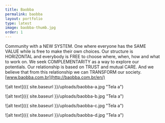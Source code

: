 ```yaml
---
title: Baobba
permalink: baobba
layout: portfolio
type: latest
image: baobba-thumb.jpg
order: 1
---
```


Community with a NEW SYSTEM. One where everyone has the SAME VALUE while is free to make their own choices. Our structure is HORIZONTAL and everybody is FREE to choose where, when, how and what to work on. We seek COMPLEMENTARITY as a way to explore our potentials. Our relationship is based on TRUST and mutual CARE. And we believe that from this relationship we can TRANSFORM our society. [www.baobba.com.br](http://baobba.com.br/en/)

![alt text]({{ site.baseurl }}/uploads/baobba-a.jpg "Tela a")

![alt text]({{ site.baseurl }}/uploads/baobba-b.jpg "Tela a")

![alt text]({{ site.baseurl }}/uploads/baobba-c.jpg "Tela a")

![alt text]({{ site.baseurl }}/uploads/baobba-d.jpg "Tela a")

